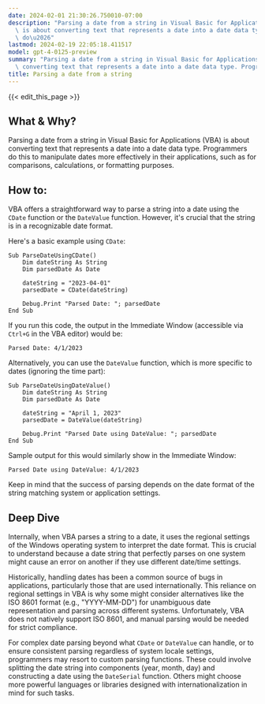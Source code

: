 ```yaml
---
date: 2024-02-01 21:30:26.750010-07:00
description: "Parsing a date from a string in Visual Basic for Applications (VBA)\
  \ is about converting text that represents a date into a date data type. Programmers\
  \ do\u2026"
lastmod: 2024-02-19 22:05:18.411517
model: gpt-4-0125-preview
summary: "Parsing a date from a string in Visual Basic for Applications (VBA) is about\
  \ converting text that represents a date into a date data type. Programmers do\u2026"
title: Parsing a date from a string
---
```


{{< edit_this_page >}}

## What & Why?

Parsing a date from a string in Visual Basic for Applications (VBA) is about converting text that represents a date into a date data type. Programmers do this to manipulate dates more effectively in their applications, such as for comparisons, calculations, or formatting purposes.

## How to:

VBA offers a straightforward way to parse a string into a date using the `CDate` function or the `DateValue` function. However, it's crucial that the string is in a recognizable date format.

Here's a basic example using `CDate`:

```basic
Sub ParseDateUsingCDate()
    Dim dateString As String
    Dim parsedDate As Date
    
    dateString = "2023-04-01"
    parsedDate = CDate(dateString)
    
    Debug.Print "Parsed Date: "; parsedDate
End Sub
```

If you run this code, the output in the Immediate Window (accessible via `Ctrl+G` in the VBA editor) would be:

```
Parsed Date: 4/1/2023 
```

Alternatively, you can use the `DateValue` function, which is more specific to dates (ignoring the time part):

```basic
Sub ParseDateUsingDateValue()
    Dim dateString As String
    Dim parsedDate As Date
    
    dateString = "April 1, 2023"
    parsedDate = DateValue(dateString)
    
    Debug.Print "Parsed Date using DateValue: "; parsedDate
End Sub
```

Sample output for this would similarly show in the Immediate Window:

```
Parsed Date using DateValue: 4/1/2023
```

Keep in mind that the success of parsing depends on the date format of the string matching system or application settings. 

## Deep Dive

Internally, when VBA parses a string to a date, it uses the regional settings of the Windows operating system to interpret the date format. This is crucial to understand because a date string that perfectly parses on one system might cause an error on another if they use different date/time settings.

Historically, handling dates has been a common source of bugs in applications, particularly those that are used internationally. This reliance on regional settings in VBA is why some might consider alternatives like the ISO 8601 format (e.g., "YYYY-MM-DD") for unambiguous date representation and parsing across different systems. Unfortunately, VBA does not natively support ISO 8601, and manual parsing would be needed for strict compliance.

For complex date parsing beyond what `CDate` or `DateValue` can handle, or to ensure consistent parsing regardless of system locale settings, programmers may resort to custom parsing functions. These could involve splitting the date string into components (year, month, day) and constructing a date using the `DateSerial` function. Others might choose more powerful languages or libraries designed with internationalization in mind for such tasks.
